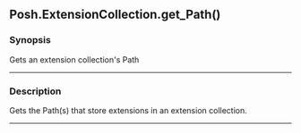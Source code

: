 Posh.ExtensionCollection.get_Path()
-----------------------------------

### Synopsis
Gets an extension collection's Path

---

### Description

Gets the Path(s) that store extensions in an extension collection.

---
